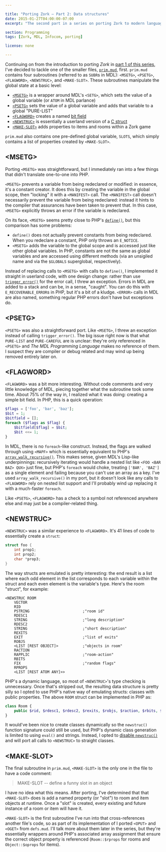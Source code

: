 ```yaml
---

title: "Porting Zork — Part 2: Data structures"
date: 2015-01-27T04:00:00-07:00
excerpt: "The second part in a series on porting Zork to modern languages: implementing the more basic data structures."

section: Programming
tags: [Zork, MDL, Infocom, porting]

license: none

---
```


Continuing on from the introduction to porting *Zork* in [part 1 of this series][1], I've decided to tackle one of the smaller files, [`prim.mud`][2], first. `prim.mud` contains four subroutines (referred to as `SUBR`s in MDL): `<MSETG>`, `<PSETG>`, `<FLAGWORD>`, `<NEWSTRUC>`, and `<MAKE-SLOT>`. These subroutines manipulate the global state at a basic level:

- [`<MSETG>`][3] is a wrapper around MDL's `<SETG>`, which sets the value of a global variable (or `ATOM` in MDL parlance)
- [`<PSETG>`][4] sets the value of a global variable and adds that variable to a global "PURE-LIST"
- [`<FLAGWORD>`][5] creates a named [bit field][6]
- [`<NEWSTRUC>`][7] is essentially a userland version of a [C struct][8]
- [`<MAKE-SLOT>`][9] adds properties to items and rooms within a Zork game

`prim.mud` also contains one pre-defined global variable, `SLOTS`, which simply contains a list of properties created by `<MAKE-SLOT>`.

## \<MSETG\>

Porting `<MSETG>` was straightforward, but I immediately ran into a few things that didn't translate one-to-one into PHP.

`<MSETG>` prevents a variable from being redeclared or modified: in essence, it's a constant creator. It does this by creating the variable in the global scope, then "locking" it with a `<MANIFEST>` call. The `<MANIFEST>` call doesn't necessarily prevent the variable from being redeclared: instead it hints to the compiler that assurances have been taken to prevent that. In this case, `<MSETG>` explicitly throws an error if the variable is redeclared.

On its face, `<MSETG>` seems pretty close to PHP's [`define()`][10], but this comparison has some problems:

- `define()` does not actually prevent constants from being redeclared. When you redeclare a constant, PHP only throws an `E_NOTICE`.
- `<MSETG>` adds the variable to the global scope and is accessed just like other global variables. In PHP, constants are not the same as global variables and are accessed using different methods (via an unsigiled name and via the `$GLOBALS` superglobal, respectively).

Instead of replacing calls to `<MSETG>` with calls to `define()`, I implemented it straight in userland code, with one design change: rather than use [`trigger_error()`][11] for the error call, I threw an exception. Errors in MDL are added to a stack and can be, in a sense, "caught". You can do this with `E_RECOVERABLE_ERROR`s in PHP, but it's a bit of a kludge. `<ERROR>` calls in MDL are also named, something regular PHP errors don't have but exceptions do.

## \<PSETG\>

`<PSETG>` was also a straightforward port. Like `<MSETG>`, I threw an exception instead of calling `trigger_error()`. The big issue right now is that what `PURE-LIST` and `PURE-CAREFUL` are is unclear: they're only referenced in `<PSETG>` and *The MDL Programming Language* makes no reference of them. I suspect they are compiler or debug related and may wind up being removed entirely later on.

## \<FLAGWORD\>

`<FLAGWORD>` was a bit more interesting. Without code comments and very little knowledge of MDL, piecing together what the subroutine took some time. About 75% of the way in, I realized what it was doing: creating a simple bit field. In PHP, this is a quick operation:

```php
$flags = ['foo', 'bar', 'baz'];
$bit = 1;
$bitfield = [];
foreach ($flags as $flag) {
    $bitfield[$flag] = $bit;
    $bit <<= 1;
}
```

In MDL, there is no `foreach`-like construct. Instead, the flags are walked through using `<MAPF>` which is essentially equivalent to PHP's [`array_walk_recursive()`][12]. This makes sense, given MDL's Lisp-like underpinnings: recursively iterating would handle a nested list like `<FOO <BAR BAZ> QUX>` just fine, but PHP's `foreach` would choke, treating `['BAR', 'BAZ']` as a single element and failing because you can't use an array as a key. I've used `array_walk_recursive()` in my port, but it doesn't look like any calls to `<FLAGWORD>` rely on  nested list support and I'll probably wind up replacing it with a much-faster `foreach`.

Like `<PSETG>`, `<FLAGWORD>` has a check to a symbol not referenced anywhere else and may just be a compiler-related thing.

## \<NEWSTRUC\>

`<NEWSTRUC>` was a similar experience to `<FLAGWORD>`. It's 41 lines of code to essentially create a `struct`:

```c
struct foo {
    int prop1;
    int prop2;
    char *prop3;
}
```

The way structs are emulated is pretty interesting: the end result is a list where each odd element in the list corresponds to each variable within the struct and each even element is the variable's type. Here's the room "struct", for example:

```mdl
<NEWSTRUC ROOM
    VECTOR
    RID
    PSTRING                        ;"room id"
    RDESC1
    STRING                         ;"long description"
    RDESC2
    STRING                         ;"short description"
    REXITS
    EXIT                           ;"list of exits"
    ROBJS
    <LIST [REST OBJECT]>           ;"objects in room"
    RACTION
    RAPPLIC                        ;"room-action"
    RBITS
    FIX                            ;"random flags"
    RPROPS
    <LIST [REST ATOM ANY]>>
```

PHP's a dynamic language, so most of `<NEWSTRUC>`'s type checking is unnecessary. Once that's stripped out, the resulting data structure is pretty silly so I opted to use PHP's native way of emulating structs: classes with public properties. The above `ROOM` struct can be implemented in PHP as:

```php
class Room {
    public $rid, $rdesc1, $rdesc2, $rexits, $robjs, $raction, $rbits, $rprops;
}
```

It would've been nice to create classes dynamically so the `newstruc()` function signature could still be used, but PHP's dynamic class generation is limited to using `eval()` and strings. Instead, I opted to [disable `newstruc()`][13] and will port all calls to `<NEWSTRUC>` to straight classes.

## \<MAKE-SLOT\>

The final subroutine in `prim.mud`, `<MAKE-SLOT>` is the only one in the file to have a code comment:

> MAKE-SLOT -- define a funny slot in an object

I have no idea what this means. After porting, I've determined that that `<MAKE-SLOT>` does is add a named property (or "slot") to room and item objects at runtime. Once a "slot" is created, every existing and future instance of a room or item will have it.

`<MAKE-SLOT>` is the first subroutine I've run into that cross-references another file's code, so as part of its implementation of I ported `<OPUT>` and `<OGET>` from `defs.mud`. I'll talk more about them later in the series, but they're essentially wrappers around PHP's associated array assignment that ensure the correct object property is referenced (`Room::$rprops` for rooms and `Object::$oprops` for items).

[1]: http://marktrapp.com/blog/2015/01/27/porting-zork-part-1/ "Porting Zork — Part 1: Introduction"
[2]: https://github.com/itafroma/zork-mdl/blob/master/prim.mud "prim.mud source code"
[3]: https://github.com/itafroma/zork-mdl/blob/ffd99fada4c4e8f46b7ae6fe15722b920560d011/prim.mud#L2-L8 "<MSETG> implementation"
[4]: https://github.com/itafroma/zork-mdl/blob/ffd99fada4c4e8f46b7ae6fe15722b920560d011/prim.mud#L10-L19 "<PSETG> implementation"
[5]: https://github.com/itafroma/zork-mdl/blob/ffd99fada4c4e8f46b7ae6fe15722b920560d011/prim.mud#L21-L33 "<FLAGWORD> implementation"
[6]: http://en.wikipedia.org/wiki/Bit_field "Wikipedia article on bit fields"
[7]: https://github.com/itafroma/zork-mdl/blob/ffd99fada4c4e8f46b7ae6fe15722b920560d011/prim.mud#L35-L75 "<NEWSTRUC> implementation"
[8]: http://en.wikipedia.org/wiki/Struct_(C_programming_language) "Wikipedia article on C structs"
[9]: https://github.com/itafroma/zork-mdl/blob/ffd99fada4c4e8f46b7ae6fe15722b920560d011/prim.mud#L81-L102 "<MAKE-SLOT> implementation"
[10]: http://php.net/manual/en/function.define.php "PHP manual on define()"
[11]: http://php.net/manual/en/function.trigger-error.php "PHP manual on trigger_error()"
[12]: http://php.net/manual/en/function.array-walk-recursive.php "PHP manual on array_wlk_recursive()"
[13]: https://github.com/itafroma/zork-php/blob/d1a0bb34cc99ac30e95f0c024160151e920b8814/src/php/prim.php#L108-L124 "newstruc() implementation"

